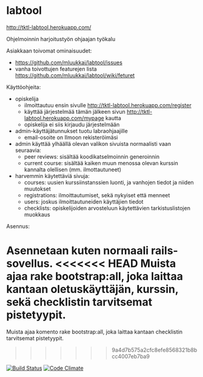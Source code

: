 labtool
=======

http://tktl-labtool.herokuapp.com/

Ohjelmoinnin harjoitustyön ohjaajan työkalu

Asiakkaan toivomat ominaisuudet:
- https://github.com/mluukkai/labtool/issues
- vanha toivottujen featurejen lista https://github.com/mluukkai/labtool/wiki/feturet

Käyttöohjeita:

- opiskelija 
  - ilmoittautuu ensin sivulle http://tktl-labtool.herokuapp.com/register
  - käyttää järjestelmää tämän jälkeen sivun http://tktl-labtool.herokuapp.com/mypage kautta
  - opiskelija ei siis kirjaudu järjestelmään
- admin-käyttäjätunnukset tuotu labraohjaajille
  - email-osoite on Ilmoon rekisteröimäsi
- admin käyttää ylhäällä olevan valikon sivuista normaalisti vaan seuraavia:
  - peer reviews: sisältää koodikatselmoinnin generoinnin
  - current course: sisältää kaiken muun menossa olevan kurssin kannalta olellisen (mm. ilmottautuneet)
- harvemmin käytettäviä sivuja:
  - courses: uusien kurssiinstanssien luonti, ja vanhojen tiedot ja niiden muutokset
  - registrations: ilmoittautumiset, sekä nykyiset että menneet
  - users: joskus ilmoittautuneiden käyttäjien tiedot
  - checklists: opiskelijoiden arvosteluun käytettävien tarkistuslistojen muokkaus

Asennus:

Asennetaan kuten normaali rails-sovellus.
<<<<<<< HEAD
Muista ajaa rake bootstrap:all, joka laittaa kantaan oletuskäyttäjän, kurssin, sekä checklistin tarvitsemat pistetyypit.
=======
Muista ajaa komento rake bootstrap:all, joka laittaa kantaan checklistin tarvitsemat pistetyypit.
>>>>>>> 9a4d7b575a2cfc8efe8568321b8bcc4007eb7ba9


[![Build Status](https://travis-ci.org/mluukkai/labtool.png)](https://travis-ci.org/mluukkai/labtool)
[![Code Climate](https://codeclimate.com/github/mluukkai/labtool.png)](https://codeclimate.com/github/mluukkai/labtool)
